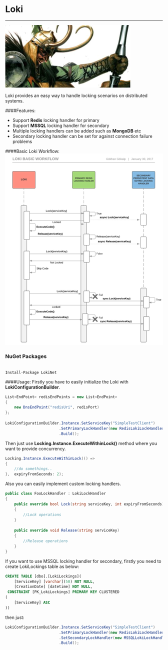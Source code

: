 #   **Loki**
------------------------------

![alt tag](https://raw.githubusercontent.com/GokGokalp/Loki/master/misc/logo.png)

Loki provides an easy way to handle locking scenarios on distributed systems.

####Features:
- Support **Redis** locking handler for primary
- Support **MSSQL** locking handler for secondary
- Multiple locking handlers can be added such as **MongoDB** etc
- Secondary locking handler can be set for against connection failure problems

####Basic Loki Workflow:
![alt tag](https://raw.githubusercontent.com/GokGokalp/Loki/master/misc/loki-basic-workflow.png)


### NuGet Packages

```

Install-Package LokiNet

```


####Usage:
Firstly you have to easily initialize the Loki with **LokiConfigurationBuilder**.

```csharp
List<EndPoint> redisEndPoints = new List<EndPoint>
{
	new DnsEndPoint("redisUri", redisPort)
};

LokiConfigurationBuilder.Instance.SetServiceKey("SimpleTestClient")
						.SetPrimaryLockHandler(new RedisLokiLockHandler(redisEndPoints.ToArray()))
						.Build();
```

Then just use **Locking.Instance.ExecuteWithinLock()** method where you want to provide concurrency.

```csharp
Locking.Instance.ExecuteWithinLock(() =>
{
	//do somethings..
},  expiryFromSeconds: 2);
```

Also you can easily implement custom locking handlers.

```csharp
public class FooLockHandler : LokiLockHandler
{
    public override bool Lock(string serviceKey, int expiryFromSeconds)
    {
        //Lock operations
    }

    public override void Release(string serviceKey)
    {
        //Release operations
    }
}
```

If you want to use MSSQL locking handler for secondary, firstly you need to create LokiLockings table as below:

```sql
CREATE TABLE [dbo].[LokiLockings](
	[ServiceKey] [varchar](50) NOT NULL,
	[CreationDate] [datetime] NOT NULL,
 CONSTRAINT [PK_LokiLockings] PRIMARY KEY CLUSTERED 
(
	[ServiceKey] ASC
))
```

then just:

```csharp
LokiConfigurationBuilder.Instance.SetServiceKey("SimpleTestClient")
						.SetPrimaryLockHandler(new RedisLokiLockHandler(redisEndPoints.ToArray()))
						.SetSecondaryLockHandler(new MSSQLLokiLockHandler("connectionString"))
						.Build();
```